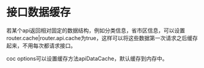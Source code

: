 # 接口数据缓存

若某个api返回相对固定的数据结构，例如分类信息，省市区信息，可以设置router.cache|router.api.cache为true，这样可以将这些数据第一次请求之后缓存起来，不用每次都请求接口。

coc options可以设置缓存方法apiDataCache，默认缓存到内存中。